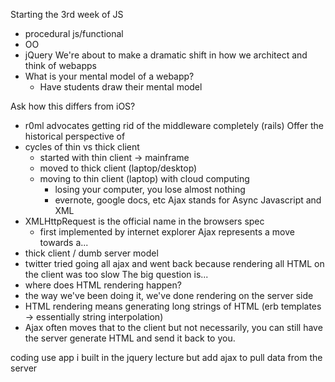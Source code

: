 Starting the 3rd week of JS
* procedural js/functional
* OO
* jQuery
We're about to make a dramatic shift in how we architect and think of webapps
* What is your mental model of a webapp?
  * Have students draw their mental model

Ask how this differs from iOS?
* r0ml advocates getting rid of the middleware completely (rails)
Offer the historical perspective of
* cycles of thin vs thick client
  * started with thin client -> mainframe
  * moved to thick client (laptop/desktop)
  * moving to thin client (laptop) with cloud computing
    * losing your computer, you lose almost nothing
    * evernote, google docs, etc
Ajax stands for Async Javascript and XML
* XMLHttpRequest is the official name in the browsers spec
  * first implemented by internet explorer
Ajax represents a move towards a...
* thick client / dumb server model
* twitter tried going all ajax and went back because rendering all HTML on the client was too slow
The big question is...
* where does HTML rendering happen?
* the way we've been doing it, we've done rendering on the server side
 * HTML rendering means generating long strings of HTML (erb templates -> essentially string interpolation)
 * Ajax often moves that to the client but not necessarily, you can still have the server generate HTML and send it back to you.

 coding
 use app i built in the jquery lecture but add ajax to pull data from the server

